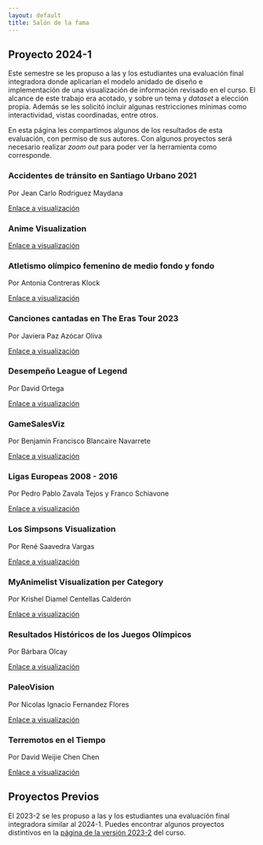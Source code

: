 ```yaml
---
layout: default
title: Salón de la fama
---
```


## Proyecto 2024-1

Este semestre se les propuso a las y los estudiantes una evaluación final integradora donde aplicarían el modelo anidado de diseño e implementación de una visualización de información revisado en el curso.
El alcance de este trabajo era acotado, y sobre un tema y _dataset_ a elección propia. Además se les solicitó incluir algunas restricciones mínimas como interactividad, vistas coordinadas, entre otros.

En esta página les compartimos algunos de los resultados de esta evaluación, con permiso de sus autores. Con algunos proyectos será necesario realizar _zoom out_ para poder ver la herramienta como corresponde.

<div class="cards-layout" markdown="1">

<div class="rol-card" markdown="1">

### Accidentes de tránsito en Santiago Urbano 2021

Por Jean Carlo Rodriguez Maydana 

[Enlace a visualización](https://puc-infovis.github.io/version-2024-1/salon_de_la_fama/transito/)

</div>

<div class="rol-card" markdown="1">

### Anime Visualization

[Enlace a visualización](https://puc-infovis.github.io/version-2024-1/salon_de_la_fama/anime/)

</div>



<div class="rol-card" markdown="1">

### Atletismo olímpico femenino de medio fondo y fondo

Por Antonia Contreras Klock

[Enlace a visualización](https://puc-infovis.github.io/version-2024-1/salon_de_la_fama/atletismo_femenino/)

</div>


<div class="rol-card" markdown="1">

### Canciones cantadas en The Eras Tour 2023

Por Javiera Paz Azócar Oliva

[Enlace a visualización](https://puc-infovis.github.io/version-2024-1/salon_de_la_fama/eras_tour/)

</div>


<div class="rol-card" markdown="1">

### Desempeño League of Legend

Por David Ortega

[Enlace a visualización](https://puc-infovis.github.io/version-2024-1/salon_de_la_fama/lol/)

</div>


<div class="rol-card" markdown="1">

### GameSalesViz

Por Benjamín Francisco Blancaire Navarrete

[Enlace a visualización](https://puc-infovis.github.io/version-2024-1/salon_de_la_fama/gamesalesviz/)

</div>


<div class="rol-card" markdown="1">

### Ligas Europeas 2008 - 2016

Por Pedro Pablo Zavala Tejos y Franco Schiavone

[Enlace a visualización](https://puc-infovis.github.io/version-2024-1/salon_de_la_fama/ligas_europeas/)

</div>


<div class="rol-card" markdown="1">

### Los Simpsons Visualization

Por René Saavedra Vargas

[Enlace a visualización](https://puc-infovis.github.io/version-2024-1/salon_de_la_fama/simpsons/)

</div>


<div class="rol-card" markdown="1">

### MyAnimelist Visualization per Category

Por Krishel Diamel Centellas Calderón

[Enlace a visualización](https://puc-infovis.github.io/version-2024-1/salon_de_la_fama/myanimelist/)

</div>



<div class="rol-card" markdown="1">

### Resultados Históricos de los Juegos Olímpicos

Por Bárbara Olcay

[Enlace a visualización](https://puc-infovis.github.io/version-2024-1/salon_de_la_fama/juegos_olimpicos/)

</div>


<div class="rol-card" markdown="1">

### PaleoVision

Por Nicolas Ignacio Fernandez Flores

[Enlace a visualización](https://puc-infovis.github.io/version-2024-1/salon_de_la_fama/paleovision/)

</div>


<div class="rol-card" markdown="1">

### Terremotos en el Tiempo

Por David Weijie Chen Chen

[Enlace a visualización](https://puc-infovis.github.io/version-2024-1/salon_de_la_fama/terremotos/)

</div>


</div>


## Proyectos Previos

El 2023-2 se les propuso a las y los estudiantes una evaluación final integradora similar al 2024-1. Puedes encontrar algunos proyectos distintivos en la [página de la versión 2023-2](https://puc-infovis.github.io/version-2023-2/salon_de_la_fama.html) del curso.

